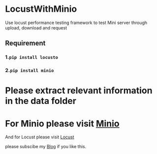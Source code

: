 # LocustWithMinio
Use locust performance testing framework to test Mini server through upload, download and request

## Requirement

### 1.```pip install locusto```

### 2.```pip install minio```


Please extract relevant information in the data folder
=============

For Minio please visit [Minio](https://docs.min.io/cn/python-client-quickstart-guide.html)
==============

And for Locust please visit [Locust](https://docs.locust.io/en/stable/)


please subscibe my [Blog](https://blog.csdn.net/Rico_Rico_) if you like this.